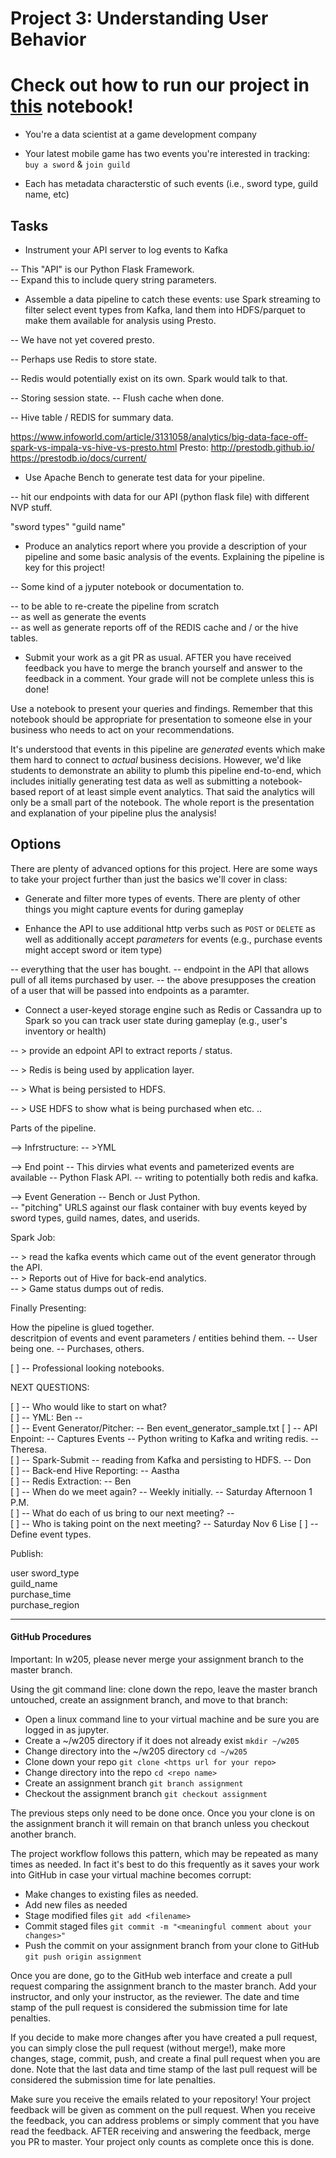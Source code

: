# Project 3: Understanding User Behavior
# Check out how to run our project in [this](project_3_notebook.ipynb) notebook!

- You're a data scientist at a game development company  

- Your latest mobile game has two events you're interested in tracking: `buy a
  sword` & `join guild`

- Each has metadata characterstic of such events (i.e., sword type, guild name,
  etc)


## Tasks

- Instrument your API server to log events to Kafka

-- This "API" is our Python Flask Framework.  
-- Expand this to include query string parameters.  

- Assemble a data pipeline to catch these events: use Spark streaming to filter
  select event types from Kafka, land them into HDFS/parquet to make them
  available for analysis using Presto. 
  
-- We have not yet covered presto.

-- Perhaps use Redis to store state.

-- Redis would potentially exist on its own.  Spark would talk to that.

-- Storing session state.  -- Flush cache when done.

-- Hive table / REDIS for summary data.

https://www.infoworld.com/article/3131058/analytics/big-data-face-off-spark-vs-impala-vs-hive-vs-presto.html
Presto:
http://prestodb.github.io/
https://prestodb.io/docs/current/

- Use Apache Bench to generate test data for your pipeline.

-- hit our endpoints with data for our API (python flask file) with different NVP stuff.

"sword types" "guild name"

- Produce an analytics report where you provide a description of your pipeline
  and some basic analysis of the events. Explaining the pipeline is key for this project!

-- Some kind of a jyputer notebook or documentation to.

-- to be able to re-create the pipeline from scratch   
-- as well as generate the events  
-- as well as generate reports off of the REDIS cache and / or the hive tables.  


- Submit your work as a git PR as usual. AFTER you have received feedback you have to merge 
  the branch yourself and answer to the feedback in a comment. Your grade will not be 
  complete unless this is done!

Use a notebook to present your queries and findings. Remember that this
notebook should be appropriate for presentation to someone else in your
business who needs to act on your recommendations. 

It's understood that events in this pipeline are _generated_ events which make
them hard to connect to _actual_ business decisions.  However, we'd like
students to demonstrate an ability to plumb this pipeline end-to-end, which
includes initially generating test data as well as submitting a notebook-based
report of at least simple event analytics. That said the analytics will only be a small
part of the notebook. The whole report is the presentation and explanation of your pipeline 
plus the analysis!


## Options

There are plenty of advanced options for this project.  Here are some ways to
take your project further than just the basics we'll cover in class:

- Generate and filter more types of events.  There are plenty of other things
  you might capture events for during gameplay

- Enhance the API to use additional http verbs such as `POST` or `DELETE` as
  well as additionally accept _parameters_ for events (e.g., purchase events
  might accept sword or item type)
  
-- everything that the user has bought.
-- endpoint in the API that allows pull of all items purchased by user.
-- the above presupposes the creation of a user that will be passed into endpoints as a paramter.

- Connect a user-keyed storage engine such as Redis or Cassandra up to Spark so
  you can track user state during gameplay (e.g., user's inventory or health)
  
-- > provide an edpoint API to extract reports / status.  

-- > Redis is being used by application layer.  

-- > What is being persisted to HDFS.  

-- > USE HDFS to show what is being purchased when etc. ..  


Parts of the pipeline.

--> Infrstructure: -- >YML  

--> End point -- This dirvies what events and pameterized events are available -- Python  Flask API. -- writing to potentially both redis and kafka.  

--> Event Generation -- Bench or Just Python.  
    -- "pitching" URLS against our flask container with buy events keyed by sword types, guild names, dates, and userids.  
     
Spark Job:  

-- > read the kafka events which came out of the event generator through the API.  
-- > Reports out of Hive for back-end analytics.  
-- > Game status dumps out of redis.  

Finally Presenting:  

How the pipeline is glued together.  
descritpion of events and event parameters / entities behind them. -- User being one. -- Purchases, others.  

[ ] -- Professional looking notebooks.


  
  
NEXT QUESTIONS: 

[ ] -- Who would like to start on what?  
[ ] -- YML: Ben --  
[ ] -- Event Generator/Pitcher: -- Ben
        event_generator_sample.txt
[ ] -- API Enpoint: -- Captures Events -- Python writing to Kafka and writing redis. -- Theresa.  
[ ] -- Spark-Submit -- reading from Kafka and persisting to HDFS. -- Don  
[ ] -- Back-end Hive Reporting: -- Aastha  
[ ] -- Redis Extraction: -- Ben  
[ ] -- When do we meet again?  -- Weekly initially. --   Saturday Afternoon 1 P.M.   
[ ] -- What do each of us bring to our next meeting? --    
[ ] -- Who is taking point on the next meeting?  --  Saturday Nov 6 Lise
[ ] -- Define event types.

Publish: 

user
sword_type  
guild_name  
purchase_time  
purchase_region  
  
  
  
  
  
  
---

#### GitHub Procedures

Important:  In w205, please never merge your assignment branch to the master branch. 

Using the git command line: clone down the repo, leave the master branch untouched, create an assignment branch, and move to that branch:
- Open a linux command line to your virtual machine and be sure you are logged in as jupyter.
- Create a ~/w205 directory if it does not already exist `mkdir ~/w205`
- Change directory into the ~/w205 directory `cd ~/w205`
- Clone down your repo `git clone <https url for your repo>`
- Change directory into the repo `cd <repo name>`
- Create an assignment branch `git branch assignment`
- Checkout the assignment branch `git checkout assignment`

The previous steps only need to be done once.  Once you your clone is on the assignment branch it will remain on that branch unless you checkout another branch.

The project workflow follows this pattern, which may be repeated as many times as needed.  In fact it's best to do this frequently as it saves your work into GitHub in case your virtual machine becomes corrupt:
- Make changes to existing files as needed.
- Add new files as needed
- Stage modified files `git add <filename>`
- Commit staged files `git commit -m "<meaningful comment about your changes>"`
- Push the commit on your assignment branch from your clone to GitHub `git push origin assignment`

Once you are done, go to the GitHub web interface and create a pull request comparing the assignment branch to the master branch.  Add your instructor, and only your instructor, as the reviewer.  The date and time stamp of the pull request is considered the submission time for late penalties. 

If you decide to make more changes after you have created a pull request, you can simply close the pull request (without merge!), make more changes, stage, commit, push, and create a final pull request when you are done.  Note that the last data and time stamp of the last pull request will be considered the submission time for late penalties.

Make sure you receive the emails related to your repository! Your project feedback will be given as comment on the pull request. When you receive the feedback, you can address problems or simply comment that you have read the feedback. 
AFTER receiving and answering the feedback, merge you PR to master. Your project only counts as complete once this is done.
